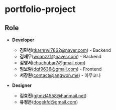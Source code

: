# portfolio-project

## Role

- **Developer**
    + **김민성**(tkarnrwl7862@naver.com) - Backend
    + **김재무**(woanzz1@naver.com) - Backend
    + **김영서**(chuchubar7@gmail.com)
    + **임보람**(dqf9636@gmail.com) - Frontend
    + **서장원**(contact@jangwon.me) - 아무코나

- **Designer**
    + **김효진**(gjtmzl4558@hanmail.net)
    + **유정은**(dogekfd@gmail.com)
